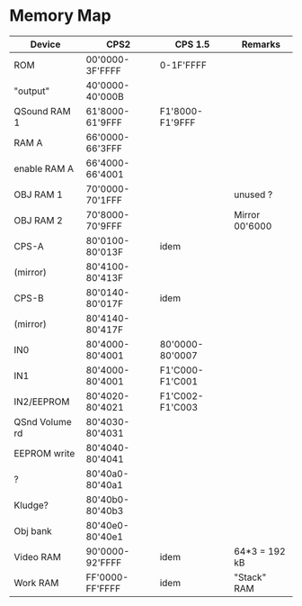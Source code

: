 # Memory Map

Device          |    CPS2          |   CPS 1.5        | Remarks
----------------|------------------|------------------|-----------
 ROM            | 00'0000-3F'FFFF  |   0-1F'FFFF      |
 "output"       | 40'0000-40'000B  |                  |
 QSound RAM 1   | 61'8000-61'9FFF  | F1'8000-F1'9FFF  |
 RAM A          | 66'0000-66'3FFF  |                  |
 enable RAM A   | 66'4000-66'4001  |                  |
 OBJ RAM 1      | 70'0000-70'1FFF  |                  | unused ?
 OBJ RAM 2      | 70'8000-70'9FFF  |                  | Mirror 00'6000
 CPS-A          | 80'0100-80'013F  | idem             |
  (mirror)      | 80'4100-80'413F  |                  |
 CPS-B          | 80'0140-80'017F  | idem             |
  (mirror)      | 80'4140-80'417F  |                  |
 IN0            | 80'4000-80'4001  | 80'0000-80'0007  |
 IN1            | 80'4000-80'4001  | F1'C000-F1'C001  |
 IN2/EEPROM     | 80'4020-80'4021  | F1'C002-F1'C003  |
 QSnd Volume rd | 80'4030-80'4031  |                  |
 EEPROM write   | 80'4040-80'4041  |                  |
 ?              | 80'40a0-80'40a1  |                  |
 Kludge?        | 80'40b0-80'40b3  |                  |
 Obj bank       | 80'40e0-80'40e1  |                  |
 Video RAM      | 90'0000-92'FFFF  | idem             | 64*3 = 192 kB
 Work  RAM      | FF'0000-FF'FFFF  | idem             | "Stack" RAM
